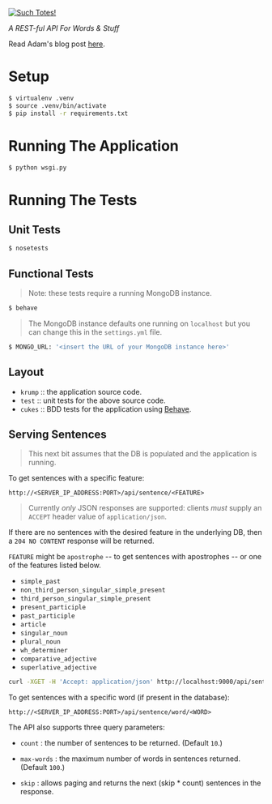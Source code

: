 [![Such Totes!](https://img.shields.io/badge/such-totes-purple.svg)](https://micromaterialsblog.wordpress.com/)

_A REST-ful API For Words & Stuff_

Read Adam's blog post
[here](https://micromaterialsblog.wordpress.com/2016/10/08/scaling-for-the-future-an-api-for-micromaterials/).

# Setup

```bash
$ virtualenv .venv
$ source .venv/bin/activate
$ pip install -r requirements.txt
```

# Running The Application

```bash
$ python wsgi.py
```

# Running The Tests

## Unit Tests

```bash
$ nosetests
```

## Functional Tests

> Note: these tests require a running MongoDB instance.

```bash
$ behave
```

> The MongoDB instance defaults one running on `localhost`
> but you can change this in the `settings.yml` file.

```bash
$ MONGO_URL: '<insert the URL of your MongoDB instance here>'
```

## Layout

* `krump` :: the application source code.
* `test` :: unit tests for the above source code.
* `cukes` :: BDD tests for the application using [Behave](http://pythonhosted.org/behave/).

## Serving Sentences

> This next bit assumes that the DB is populated and the application is running.

To get sentences with a specific feature:

```
http://<SERVER_IP_ADDRESS:PORT>/api/sentence/<FEATURE>
```

> Currently _only_ JSON responses are supported: clients _must_ supply an
`ACCEPT` header value of `application/json`.

If there are no sentences with the desired feature in the underlying DB, then a
`204 NO CONTENT` response will be returned.

`FEATURE` might be `apostrophe` -- to get sentences with apostrophes -- or one
of the features listed below.

 - `simple_past`
 - `non_third_person_singular_simple_present`
 - `third_person_singular_simple_present`
 - `present_participle`
 - `past_participle`
 - `article`
 - `singular_noun`
 - `plural_noun`
 - `wh_determiner`
 - `comparative_adjective`
 - `superlative_adjective`

```bash
curl -XGET -H 'Accept: application/json' http://localhost:9000/api/sentence/apostrophe
```
To get sentences with a specific word (if present in the database):

```
http://<SERVER_IP_ADDRESS:PORT>/api/sentence/word/<WORD>
```

The API also supports three query parameters:

 - `count` : the number of sentences to be returned. (Default `10`.)
 - `max-words` : the maximum number of words in sentences returned. (Default `100`.)

 - `skip` : allows paging and returns the next (skip * count) sentences in the response.
